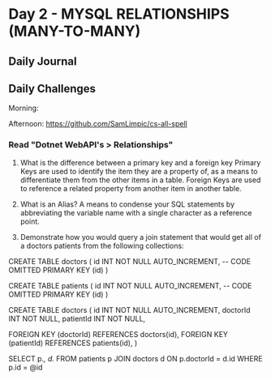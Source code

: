 # Day 2 - MYSQL RELATIONSHIPS (MANY-TO-MANY)

## Daily Journal

## Daily Challenges

Morning:

Afternoon: https://github.com/SamLimpic/cs-all-spell

### Read "Dotnet WebAPI's > Relationships"

1. What is the difference between a primary key and a foreign key
   Primary Keys are used to identify the item they are a property of, as a means to differentiate them from the other items in a table.
   Foreign Keys are used to reference a related property from another item in another table.

2. What is an Alias?
   A means to condense your SQL statements by abbreviating the variable name with a single character as a reference point.

3. Demonstrate how you would query a join statement that would get all of a doctors patients from the following collections:

CREATE TABLE doctors (
id INT NOT NULL AUTO_INCREMENT,
-- CODE OMITTED
PRIMARY KEY (id)
)

CREATE TABLE patients (
id INT NOT NULL AUTO_INCREMENT,
-- CODE OMITTED
PRIMARY KEY (id)
)

CREATE TABLE doctors (
id INT NOT NULL AUTO_INCREMENT,
doctorId INT NOT NULL,
patientId INT NOT NULL,

FOREIGN KEY (doctorId)
REFERENCES doctors(id),
FOREIGN KEY (patientId)
REFERENCES patients(id),
)

SELECT
p._,
d._
FROM patients p
JOIN doctors d ON p.doctorId = d.id
WHERE
p.id = @id
